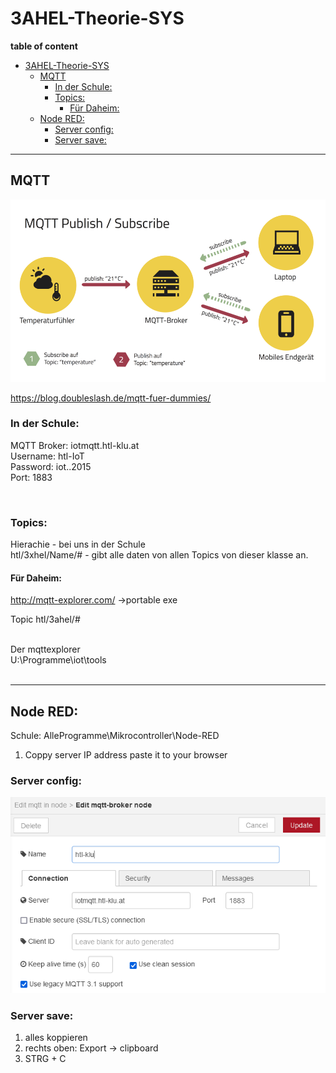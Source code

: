 # 3AHEL-Theorie-SYS

**table of content**
- [3AHEL-Theorie-SYS](#3ahel-theorie-sys)
  - [MQTT](#mqtt)
    - [In der Schule:](#in-der-schule)
    - [Topics:](#topics)
      - [Für Daheim:](#für-daheim)
  - [Node RED:](#node-red)
    - [Server config:](#server-config)
    - [Server save:](#server-save)
___
## MQTT
![](img/csm_mqtt.png)

https://blog.doubleslash.de/mqtt-fuer-dummies/

### In der Schule:
MQTT Broker: iotmqtt.htl-klu.at<br>
Username: htl-IoT<br>
Password: iot..2015<br>
Port: 1883<br>

<br>

### Topics: 
Hierachie - bei uns in der Schule <br>
htl/3xhel/Name/# - gibt alle daten von allen Topics von dieser klasse an.<br>

#### Für Daheim: 
http://mqtt-explorer.com/ ->portable exe
<br>

Topic htl/3ahel/#

<br>
Der mqttexplorer<br>
U:\Programme\iot\tools
<br>
<br>

___
## Node RED: 
Schule: AlleProgramme\Mikrocontroller\Node-RED<br>
1. Coppy server IP address paste it to your browser

### Server config:
![](img\node-red-config-server.PNG)

### Server save:
1. alles koppieren
2. rechts oben: Export -> clipboard
3. STRG + C